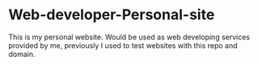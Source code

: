 # Web-developer-Personal-site
This is my personal website. Would be used as web developing services provided by me, previously I used to test websites with this repo and domain.
